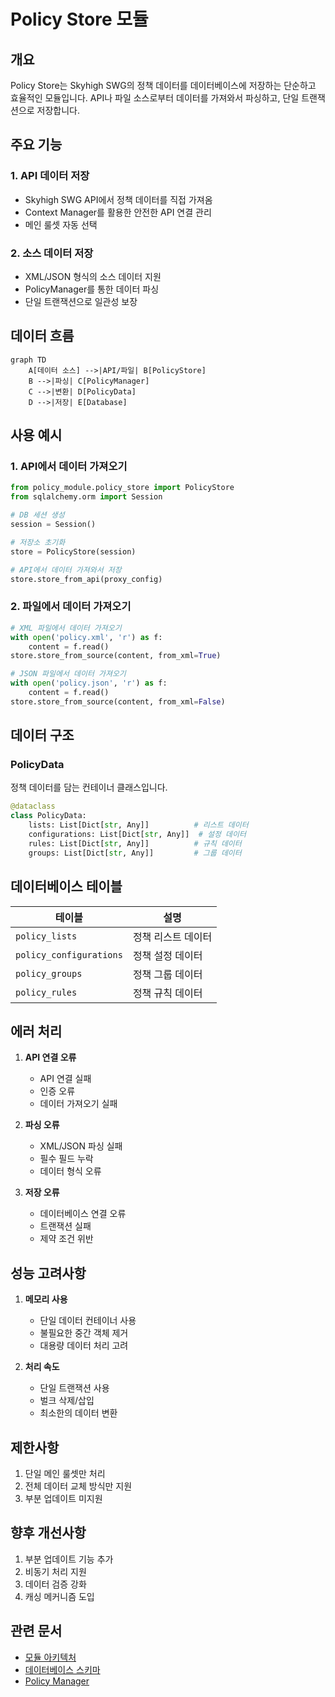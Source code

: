 # Policy Store 모듈

## 개요

Policy Store는 Skyhigh SWG의 정책 데이터를 데이터베이스에 저장하는 단순하고 효율적인 모듈입니다.
API나 파일 소스로부터 데이터를 가져와서 파싱하고, 단일 트랜잭션으로 저장합니다.

## 주요 기능

### 1. API 데이터 저장
- Skyhigh SWG API에서 정책 데이터를 직접 가져옴
- Context Manager를 활용한 안전한 API 연결 관리
- 메인 룰셋 자동 선택

### 2. 소스 데이터 저장
- XML/JSON 형식의 소스 데이터 지원
- PolicyManager를 통한 데이터 파싱
- 단일 트랜잭션으로 일관성 보장

## 데이터 흐름

```mermaid
graph TD
    A[데이터 소스] -->|API/파일| B[PolicyStore]
    B -->|파싱| C[PolicyManager]
    C -->|변환| D[PolicyData]
    D -->|저장| E[Database]
```

## 사용 예시

### 1. API에서 데이터 가져오기
```python
from policy_module.policy_store import PolicyStore
from sqlalchemy.orm import Session

# DB 세션 생성
session = Session()

# 저장소 초기화
store = PolicyStore(session)

# API에서 데이터 가져와서 저장
store.store_from_api(proxy_config)
```

### 2. 파일에서 데이터 가져오기
```python
# XML 파일에서 데이터 가져오기
with open('policy.xml', 'r') as f:
    content = f.read()
store.store_from_source(content, from_xml=True)

# JSON 파일에서 데이터 가져오기
with open('policy.json', 'r') as f:
    content = f.read()
store.store_from_source(content, from_xml=False)
```

## 데이터 구조

### PolicyData
정책 데이터를 담는 컨테이너 클래스입니다.

```python
@dataclass
class PolicyData:
    lists: List[Dict[str, Any]]          # 리스트 데이터
    configurations: List[Dict[str, Any]]  # 설정 데이터
    rules: List[Dict[str, Any]]          # 규칙 데이터
    groups: List[Dict[str, Any]]         # 그룹 데이터
```

## 데이터베이스 테이블

| 테이블 | 설명 |
|--------|------|
| `policy_lists` | 정책 리스트 데이터 |
| `policy_configurations` | 정책 설정 데이터 |
| `policy_groups` | 정책 그룹 데이터 |
| `policy_rules` | 정책 규칙 데이터 |

## 에러 처리

1. **API 연결 오류**
   - API 연결 실패
   - 인증 오류
   - 데이터 가져오기 실패

2. **파싱 오류**
   - XML/JSON 파싱 실패
   - 필수 필드 누락
   - 데이터 형식 오류

3. **저장 오류**
   - 데이터베이스 연결 오류
   - 트랜잭션 실패
   - 제약 조건 위반

## 성능 고려사항

1. **메모리 사용**
   - 단일 데이터 컨테이너 사용
   - 불필요한 중간 객체 제거
   - 대용량 데이터 처리 고려

2. **처리 속도**
   - 단일 트랜잭션 사용
   - 벌크 삭제/삽입
   - 최소한의 데이터 변환

## 제한사항

1. 단일 메인 룰셋만 처리
2. 전체 데이터 교체 방식만 지원
3. 부분 업데이트 미지원

## 향후 개선사항

1. 부분 업데이트 기능 추가
2. 비동기 처리 지원
3. 데이터 검증 강화
4. 캐싱 메커니즘 도입

## 관련 문서

- [모듈 아키텍처](module_architecture.md)
- [데이터베이스 스키마](db_schema.md)
- [Policy Manager](policy_manager.md) 